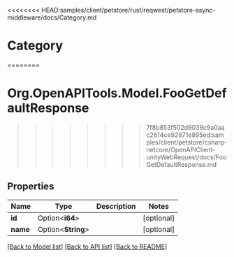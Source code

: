 <<<<<<<< HEAD:samples/client/petstore/rust/reqwest/petstore-async-middleware/docs/Category.md
# Category
========
# Org.OpenAPITools.Model.FooGetDefaultResponse
>>>>>>>> 7f8b853f502d9039c9a0aac2614ce92871e895ed:samples/client/petstore/csharp-netcore/OpenAPIClient-unityWebRequest/docs/FooGetDefaultResponse.md

## Properties

Name | Type | Description | Notes
------------ | ------------- | ------------- | -------------
**id** | Option<**i64**> |  | [optional]
**name** | Option<**String**> |  | [optional]

[[Back to Model list]](../README.md#documentation-for-models) [[Back to API list]](../README.md#documentation-for-api-endpoints) [[Back to README]](../README.md)


